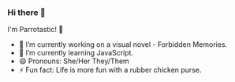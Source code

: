 ### Hi there 👋

I'm Parrotastic! 🦜

- 🔭 I’m currently working on a visual novel - Forbidden Memories.
- 🌱 I’m currently learning JavaScript.
- 😄 Pronouns: She/Her They/Them
- ⚡ Fun fact: Life is more fun with a rubber chicken purse.

<!--
**Parrotastic/Parrotastic** is a ✨ _special_ ✨ repository because its `README.md` (this file) appears on your GitHub profile.

Here are some ideas to get you started:

- 🔭 I’m currently working on ...
- 🌱 I’m currently learning ...
- 👯 I’m looking to collaborate on ...
- 🤔 I’m looking for help with ...
- 💬 Ask me about ...
- 📫 How to reach me: ...
- 😄 Pronouns: ...
- ⚡ Fun fact: ...
-->
